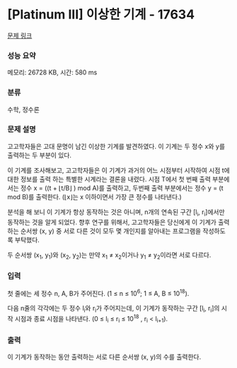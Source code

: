 # [Platinum III] 이상한 기계 - 17634 

[문제 링크](https://www.acmicpc.net/problem/17634) 

### 성능 요약

메모리: 26728 KB, 시간: 580 ms

### 분류

수학, 정수론

### 문제 설명

<p>고고학자들은 고대 문명이 남긴 이상한 기계를 발견하였다. 이 기계는 두 정수 x와 y를 출력하는 두 부분이 있다.</p>

<p>이 기계를 조사해보고, 고고학자들은 이 기계가 과거의 어느 시점부터 시작하여 시점 t에 대한 정보를 출력 하는 특별한 시계라는 결론을 내렸다. 시점 T에서 첫 번째 출력 부분에서는 정수 x = ((t + ⌊t/B⌋ ) mod A)를 출력하고, 두번째 출력 부분에서는 정수 y = (t mod B)를 출력한다. (⌊x⌋는 x 이하이면서 가장 큰 정수를 나타낸다.)</p>

<p>분석을 해 보니 이 기계가 항상 동작하는 것은 아니며, n개의 연속된 구간 [l<sub>i</sub>, r<sub>i</sub>]에서만 동작하는 것을 알게 되었다. 향후 연구를 위해서, 고고학자들은 당신에게 이 기계가 출력하는 순서쌍 (x, y) 중 서로 다른 것이 모두 몇 개인지를 알아내는 프로그램을 작성하도록 부탁했다.</p>

<p>두 순서쌍 (x<sub>1</sub>, y<sub>1</sub>)와 (x<sub>2</sub>, y<sub>2</sub>)는 만약 x<sub>1</sub> ≠ x<sub>2</sub>이거나 y<sub>1</sub> ≠ y<sub>2</sub>이라면 서로 다르다.</p>

### 입력 

 <p>첫 줄에는 세 정수 n, A, B가 주어진다. (1 ≤ n ≤ 10<sup>6</sup>; 1 ≤ A, B ≤ 10<sup>18</sup>).</p>

<p>다음 n줄의 각각에는 두 정수 l<sub>i</sub>와 r<sub>i</sub>가 주어지는데, 이 기계가 동작하는 구간 [l<sub>i</sub>, r<sub>i</sub>]의 시작 시점과 종료 시점을 나타낸다. (0 ≤ l<sub>i</sub> ≤ r<sub>i</sub> ≤ 10<sup>18</sup> , r<sub>i</sub> < l<sub>i+1</sub>).</p>

### 출력 

 <p>이 기계가 동작하는 동안 출력하는 서로 다른 순서쌍 (x, y)의 수를 출력한다.</p>


